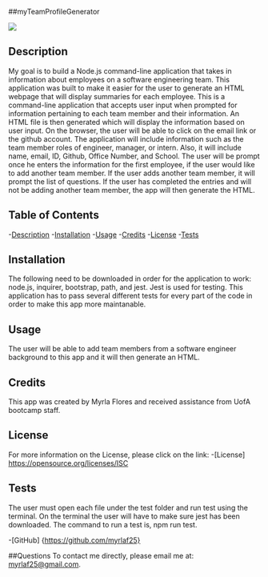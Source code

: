 
##myTeamProfileGenerator



<img src="https://img.shields.io/badge/License-ISC-blue.svg"></img>

## Description

My goal is to build a Node.js command-line application that takes in information about employees on a software engineering team. 
This application was built to make it easier for the user to generate an HTML webpage that will display summaries for each employee. 
This is a command-line application that accepts user input when prompted for information pertaining to each team member and their information. An HTML file is then generated which will display the information based on user input. On the browser, the user will be able to click on the email link or the github account. The application will include information such as the team member roles of engineer, manager, or intern. Also, it will include name, email, ID, Github, Office Number, and School. The user will be prompt once he enters the information for the first employee, if the user would like to add another team member. If the user adds another team member, it will prompt the list of questions. If the user has completed the entries and will not be adding another team member, the app will then generate the HTML. 

## Table of Contents

-[Description](#description)
-[Installation](#installation)
-[Usage](#usage)
-[Credits](#credits)
-[License](#license)
-[Tests](#tests)


## Installation

The following need to be downloaded in order for the application to work: node.js, inquirer, bootstrap, path, and jest. Jest is used for testing. This application has to pass several different tests for every part of the code in order to make this app more maintanable. 


## Usage

The user will be able to add team members from a software engineer background to this app and it will then generate an HTML. 

    
## Credits

This app was created by Myrla Flores and received assistance from UofA bootcamp staff. 


## License

For more information on the License, please click on the link: 
-[License] https://opensource.org/licenses/ISC


## Tests
The user must open each file under the test folder and run test using the terminal. On the terminal the user will have to make sure jest has been downloaded. The command to run a test is, npm run test. 

-[GitHub] {https://github.com/myrlaf25}

##Questions
To contact me directly, please email me at: myrlaf25@gmail.com.

